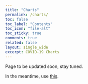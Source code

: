 ```yaml
---
title: "Charts"
permalink: /charts/
toc: false
toc_label: "Contents"
toc_icon: "file-alt"
toc_sticky: true
comments: true
related: false
layout: single_wide
excerpt: COVID-19 Charts
---
```


Page to be updated soon, stay tuned.

In the meantime, use [this](https://worldometers.info/coronavirus).
